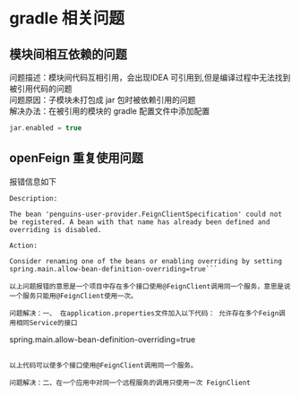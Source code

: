 # gradle 相关问题

## 模块间相互依赖的问题

问题描述：模块间代码互相引用，会出现IDEA 可引用到,但是编译过程中无法找到被引用代码的问题   
问题原因：子模块未打包成 jar 包时被依赖引用的问题   
解决办法：在被引用的模块的 gradle 配置文件中添加配置

```groovy
jar.enabled = true
```

## openFeign 重复使用问题

报错信息如下

```
Description:

The bean 'penguins-user-provider.FeignClientSpecification' could not be registered. A bean with that name has already been defined and overriding is disabled.

Action:

Consider renaming one of the beans or enabling overriding by setting spring.main.allow-bean-definition-overriding=true```

以上问题报错的意思是一个项目中存在多个接口使用@FeignClient调用同一个服务，意思是说一个服务只能用@FeignClient使用一次。

问题解决：一、 在application.properties文件加入以下代码： 允许存在多个Feign调用相同Service的接口

```

spring.main.allow-bean-definition-overriding=true

```

以上代码可以使多个接口使用@FeignClient调用同一个服务。

问题解决：二、在一个应用中对同一个远程服务的调用只使用一次 FeignClient
